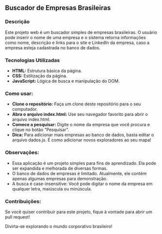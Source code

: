 ## Buscador de Empresas Brasileiras

### Descrição

Este projeto web é um buscador simples de empresas brasileiras. O usuário pode inserir o nome de uma empresa e o sistema retorna informações como nome, descrição e links para o site e LinkedIn da empresa, caso a empresa esteja cadastrada no banco de dados.

### Tecnologias Utilizadas

* **HTML:** Estrutura básica da página.
* **CSS:** Estilização da página.
* **JavaScript:** Lógica de busca e manipulação do DOM.

### Como usar:

* **Clone o repositório:** Faça um clone deste repositório para o seu computador.
* **Abra o arquivo index.html:** Use seu navegador favorito para abrir o arquivo index.html.
* **Comece a pesquisar:** Digite o nome da empresa que você procura e clique no botão "Pesquisar".
* **Dica:** Para adicionar mais empresas ao banco de dados, basta editar o arquivo dados.js. É como adicionar novos exploradores ao seu mapa!

### Observações:
* Essa aplicação é um projeto simples para fins de aprendizado. Ela pode ser expandida e melhorada de diversas formas.
* O banco de dados de empresas é limitado. Atualmente, ele contém apenas algumas empresas para demonstração.
* A busca é case-insensitive: Você pode digitar o nome da empresa em qualquer letra, maiúscula ou minúscula.

### Contribuições:
Se você quiser contribuir para este projeto, fique à vontade para abrir um pull request!

Divirta-se explorando o mundo corporativo brasileiro!
